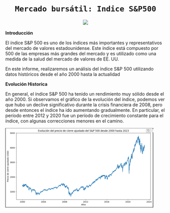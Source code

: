 # <h1 align="center">**`Mercado bursátil: Indice S&P500`**</h1>

<p align='center'>
<img src = 'https://responsive.fxempire.com/v7/_fxempire_/sites/2/sp500-2.jpg?func=cover&q=70&width=500' height = 200>
<p>

**Introducción**

El índice S&P 500 es uno de los índices más importantes y representativos del mercado de valores estadounidense. Este índice está compuesto por 500 de las empresas más grandes del mercado y es utilizado como una medida de la salud del mercado de valores de EE. UU.

En este informe, realizaremos un análisis del índice S&P 500 utilizando datos históricos desde el año 2000 hasta la actualidad

**Evolución Historica**

En general, el índice S&P 500 ha tenido un rendimiento muy sólido desde el año 2000. Si observamos el gráfico de la evolución del índice, podemos ver que hubo un declive significativo durante la crisis financiera de 2008, pero desde entonces el índice ha ido aumentando gradualmente. En particular, el período entre 2012 y 2020 fue un período de crecimiento constante para el índice, con algunas correcciones menores en el camino.

<img src="./src/SP500_CierreAjustado.PNG"  height="250">

